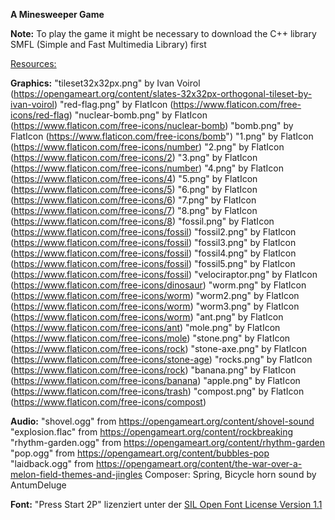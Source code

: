 <b>A Minesweeper Game</b>

<b>Note:</b> To play the game it might be necessary to download the C++ library SMFL (Simple and Fast Multimedia Library) first

<u>Resources:</u>

<b>Graphics:</b>
"tileset32x32px.png" by Ivan Voirol (https://opengameart.org/content/slates-32x32px-orthogonal-tileset-by-ivan-voirol)
"red-flag.png" by FlatIcon (https://www.flaticon.com/free-icons/red-flag)
"nuclear-bomb.png" by FlatIcon (https://www.flaticon.com/free-icons/nuclear-bomb)
"bomb.png" by FlatIcon (https://www.flaticon.com/free-icons/bomb")
"1.png" by FlatIcon (https://www.flaticon.com/free-icons/number)
"2.png" by FlatIcon (https://www.flaticon.com/free-icons/2)
"3.png" by FlatIcon (https://www.flaticon.com/free-icons/number)
"4.png" by FlatIcon (https://www.flaticon.com/free-icons/4)
"5.png" by FlatIcon (https://www.flaticon.com/free-icons/5)
"6.png" by FlatIcon (https://www.flaticon.com/free-icons/6)
"7.png" by FlatIcon (https://www.flaticon.com/free-icons/7)
"8.png" by FlatIcon (https://www.flaticon.com/free-icons/8)
"fossil.png" by FlatIcon (https://www.flaticon.com/free-icons/fossil)
"fossil2.png" by FlatIcon (https://www.flaticon.com/free-icons/fossil)
"fossil3.png" by FlatIcon (https://www.flaticon.com/free-icons/fossil)
"fossil4.png" by FlatIcon (https://www.flaticon.com/free-icons/fossil)
"fossil5.png" by FlatIcon (https://www.flaticon.com/free-icons/fossil)
"velociraptor.png" by FlatIcon (https://www.flaticon.com/free-icons/dinosaur)
"worm.png" by FlatIcon (https://www.flaticon.com/free-icons/worm)
"worm2.png" by FlatIcon (https://www.flaticon.com/free-icons/worm)
"worm3.png" by FlatIcon (https://www.flaticon.com/free-icons/worm)
"ant.png" by FlatIcon (https://www.flaticon.com/free-icons/ant)
"mole.png" by FlatIcon (https://www.flaticon.com/free-icons/mole)
"stone.png" by FlatIcon (https://www.flaticon.com/free-icons/rock)
"stone-axe.png" by FlatIcon (https://www.flaticon.com/free-icons/stone-age)
"rocks.png" by FlatIcon (https://www.flaticon.com/free-icons/rock)
"banana.png" by FlatIcon (https://www.flaticon.com/free-icons/banana)
"apple.png" by FlatIcon (https://www.flaticon.com/free-icons/trash)
"compost.png" by FlatIcon (https://www.flaticon.com/free-icons/compost)

<b>Audio:</b>
"shovel.ogg" from https://opengameart.org/content/shovel-sound
"explosion.flac" from https://opengameart.org/content/rockbreaking
"rhythm-garden.ogg" from https://opengameart.org/content/rhythm-garden
"pop.ogg" from https://opengameart.org/content/bubbles-pop
"laidback.ogg" from https://opengameart.org/content/the-war-over-a-melon-field-themes-and-jingles Composer: Spring, Bicycle horn sound by AntumDeluge

<b>Font:</b>
"Press Start 2P" lizenziert unter der [SIL Open Font License Version 1.1](https://openfontlicense.org)

